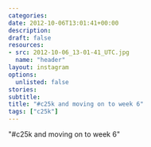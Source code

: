 ```yaml
---
categories:
date: 2012-10-06T13:01:41+00:00
description:
draft: false
resources:
- src: 2012-10-06_13-01-41_UTC.jpg
  name: "header"
layout: instagram
options:
  unlisted: false
stories:
subtitle:
title: "#c25k and moving on to week 6"
tags: ["c25k"]
---
```


"#c25k and moving on to week 6"
